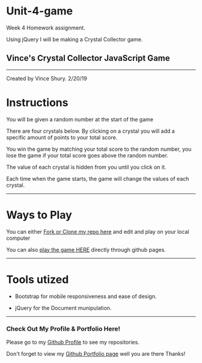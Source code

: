 # Unit-4-game

Week 4 Homework assignment.

Using jQuery I will be making a Crystal Collector game.

## Vince's Crystal Collector JavaScript Game

---

Created by Vince Shury. 2/20/19

# Instructions

You will be given a random number at the start of the game

There are four crystals below. By clicking on a crystal you will add a specific amount of points to your total score.

You win the game by matching your total score to the random number,
you lose the game if your total score goes above the random number.

The value of each crystal is hidden from you until you click on it.

Each time when the game starts, the game will change the values of each crystal.

---

# Ways to Play

You can either [Fork or Clone my repo here](https://github.com/Vincent440/Unit-4-game) and edit and play on your local computer


You can also [play the game HERE](https://vincent440.github.io/Unit-4-game/) directly through github pages.



---

# Tools utized

* Bootstrap for mobile responsiveness and ease of design. 

* jQuery for the Document munipulation. 

---

### Check Out My Profile & Portfolio Here!

Please go to my [Github Profile](https://github.com/Vincent440) to see my repositories.

Don't forget to view my [Github Portfolio page](https://vincent440.github.io/) well you are there Thanks!